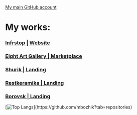 [My main GitHub account](https://github.com/bozzhik)

# My works:
### [Infrstop | Website](https://github.com/mbozhik/infrastop)
### [Eight Art Gallery | Marketplace](https://github.com/mbozhik/gallery)
### [Shurik | Landing](https://github.com/mbozhik/shurik)
### [Restkeramika | Landing](https://github.com/mbozhik/restkeramika)
### [Borovsk | Landing](https://github.com/mbozhik/borovsk)

[![Top Langs](https://github-readme-stats.vercel.app/api/top-langs/?username=mbozhik&layout=compact&theme=dark&VARNAME="PAT_1")](https://github.com/mbozhik?tab=repositories)
